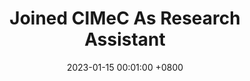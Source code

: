 ---
title:          Joined CIMeC As Research Assistant
date:           2023-01-15 00:01:00 +0800

headline: >-
  Happy to join <a href="https://webapps.unitn.it/du/en/Persona/PER0048943/Curriculum" target="_blank">Uri Hasson</a>'s lab at <a href="https://www.cimec.unitn.it/en" target="_blank">CIMeC</a> as a research assistant after collaborating with them for my internship and master's thesis!
# cover:          assets/images/covers/cover1.jpg

# links:
#   Paper: https://arxiv.org/abs/2405.20846
---